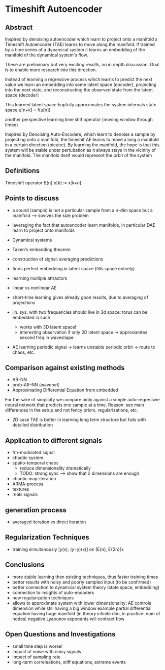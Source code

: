 # Timeshift Autoencoder

## Abstract

Inspired by denoising autoencoder which learn to project onto a manifold a Timeshift Autoencoder (TAE) learns
to move along the manifold. If trained by a time series of a dynamical system it learns an embedding of the
manifold of the dynamical system's flow.

These are preliminary but very exciting results, no in depth discussion. Goal is to enable more research into
this direction.


Instead of learning a regressive process which learns to predict the next value we learn an embedding into
some latent space (encoder), projecting into the next state, and reconstructing the observed state from the latent
space (decoder)

This learned latent space hopfully approximates the system internals state space u[n+k] = f(u[n])

another perspective learning time shif operator (moving window through timee)

Inspired by Denoising Auto-Encoders, which learn to denoise a sample by projecting onto a manifold, the
timeshif AE learns to move a long a manifold in a certain direction (picutre). By learning the manifold,
the hope is that this system will be stable under pertubation as it always stays in the vicinity of the
manifold. The manifold itself would represent the orbit of the system


## Definitions

Timeshift operator E{n} x[k] := x[k+n]


## Points to discuss

* a sound (sample) is not a particular sample from a n-dim space but a manifold --> sovlves the size problem

* laveraging the fact that autoencoder learn manifolds, in particular DAE learn to project onto manifolds
* Dynamical systems
* Taken's embedding theorem
* construction of signal: averaging predictions
* finds perfect embedding in latent space (fills space entirely)
* learning multiple attractors
* linear vs nonlinear AE
* short-time learning gives already good results, due to averaging of projections
* lin. sys. with two frequencies should live in 3d space: torus can be embedded in such
   * works with 3D latent space!
   * interesting observation if only 2D latent space -> approxiamtes second freq in waveshape

* AE learning periodic signal -> learns unstable periodic orbit -> route to chaos, etc.


## Comparison against existing methods

* AR-NN
* prob-AR-NN (wavenet)
* Approximating Differential Equation from embedded

For the sake of simplcity we compare oinly against a simple auto-regressive neural network that predicts
one sample at a time. Reason: see main differences in the setup and not fency priors, regularizations, etc.

* 2D case TAE is better in learning long term structure but fails with detailed distribution

## Application to different signals

* fm-modulated signal
* chaotic system
* spatio-temporal chaos
  * reduce dimensionality dramatically
  * TODO: strong sync --> show that 2 dimensions are enough
* chaotic map-iteration
* ARMA-process
* textures
* reals signals

## generation process

* averaged iteration vs direct iteration


## Regularization Techniques

* training simultanously [y(x), (y∘y)(x)] on [E{n}, E{2n}]x

## Conclusions

* more stable learning then existing techniques, thus faster training times
* better results with noisy and poorly sampled input (to be confirmed)
* better connection to dynamical system theory (state space, embedding)
* connection to insights of auto-encoders
* new regularization techniques
* allows to approximate system with lower dimensionality: AE controls dimension while still having a big window
  example partial differential equation having huge manifold (in theory infinite dim, in practice: num of nodes)
  negative Lyapunov exponents will contract flow



## Open Questions and Investigations

* small time step is worse!
* impact of noise with noisy signals
* impact of sampling rate
* long-term correleations, stiff equations, extreme events

